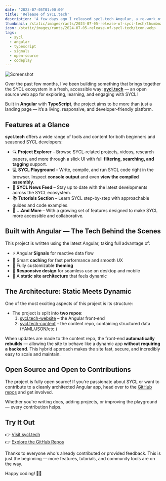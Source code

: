 ```yaml
---
date: '2023-07-05T01:00:00'
title: 'Release of SYCL.tech'
description: 'A few days ago I released sycl.tech Angular, a re-work of the old sycl.tech website.'
thumbnail: /static/images/rants/2024-07-05-release-of-sycl-tech/thumbnail.webp
icon: /static/images/rants/2024-07-05-release-of-sycl-tech/icon.webp
tags:
  - sycl
  - angular
  - typescript
  - signals
  - open-source
  - codeplay
---
```


![Screenshot](https://feed.strong.scot/static/images/rants/2024-07-05-release-of-sycl-tech/screenshot.png)

Over the past few months, I've been building something that brings together the SYCL ecosystem in a
fresh, accessible way: **[sycl.tech](https://sycl.tech)** — an open source web app for exploring,
learning, and engaging with SYCL!

Built in **Angular** with **TypeScript**, the project aims to be more than just a landing page —
it’s a living, responsive, and developer-friendly platform.

## Features at a Glance

**sycl.tech** offers a wide range of tools and content for both beginners and seasoned SYCL
developers:

- 🔍 **Project Explorer** – Browse SYCL-related projects, videos, research papers, and more through
  a slick UI with full **filtering, searching, and tagging** support.
- 💻 **SYCL Playground** – Write, compile, and run SYCL code right in the browser. Inspect **console
  output** and even **view the compiled assembly**.
- 📰 **SYCL News Feed** – Stay up to date with the latest developments across the SYCL ecosystem.
- 📚 **Tutorials Section** – Learn SYCL step-by-step with approachable guides and code examples.
- 🧩 **...And More** – With a growing set of features designed to make SYCL more accessible and
  collaborative.

## Built with Angular — The Tech Behind the Scenes

This project is written using the latest Angular, taking full advantage of:

- ⚡️ Angular **Signals** for reactive data flow
- 🧠 Smart **caching** for fast performance and smooth UX
- 🎨 Fully customizable **theming**
- 📱 **Responsive design** for seamless use on desktop and mobile
- 🏁 A **static site architecture** that feels dynamic

## The Architecture: Static Meets Dynamic

One of the most exciting aspects of this project is its structure:

- The project is split into **two repos**:
    1. [sycl.tech-website](https://github.com/codeplaysoftware/sycl.tech-website) – the Angular front-end
    2. [sycl.tech-content](https://github.com/codeplaysoftware/sycl.tech-content) – the content repo, containing structured data (YAML/JSON/etc.)

When updates are made to the content repo, the front-end **automatically rebuilds** — allowing the
site to behave like a dynamic app **without requiring a backend**. This hybrid approach makes the
site fast, secure, and incredibly easy to scale and maintain.

## Open Source and Open to Contributions

The project is fully open source! If you're passionate about SYCL or want to contribute to a
cleanly architected Angular app, head over to the [GitHub repos](https://github.com/sycl-tech) and
get involved.

Whether you're writing docs, adding projects, or improving the playground — every contribution
helps.

## Try It Out

👉 [Visit sycl.tech](https://sycl.tech)  
👉 [Explore the GitHub Repos](https://github.com/codeplaysoftware/sycl.tech-website)

Thanks to everyone who's already contributed or provided feedback. This is just the beginning —
more features, tutorials, and community tools are on the way.

Happy coding! 🧵✨